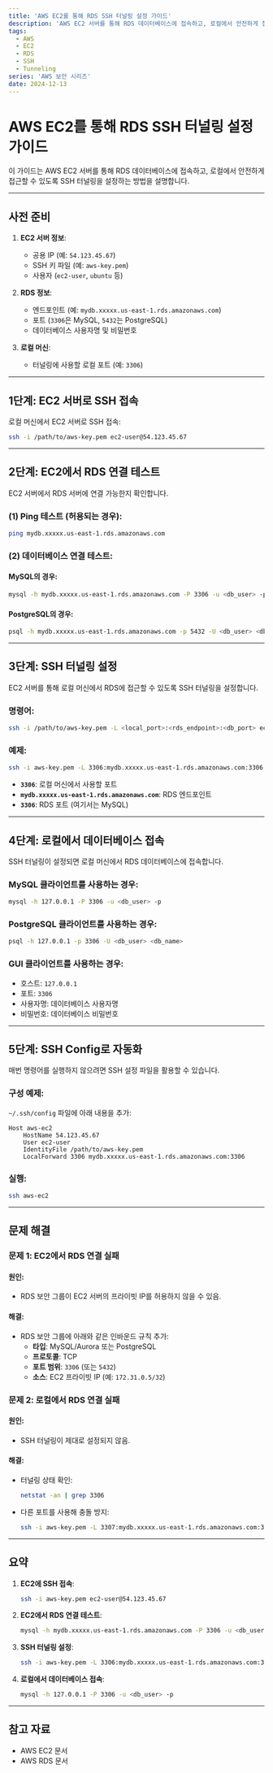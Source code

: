 ```yaml
---
title: 'AWS EC2를 통해 RDS SSH 터널링 설정 가이드'
description: 'AWS EC2 서버를 통해 RDS 데이터베이스에 접속하고, 로컬에서 안전하게 접근할 수 있도록 SSH 터널링을 설정하는 방법'
tags:
  - AWS
  - EC2
  - RDS
  - SSH
  - Tunneling
series: 'AWS 보안 시리즈'
date: 2024-12-13
---
```


# AWS EC2를 통해 RDS SSH 터널링 설정 가이드

이 가이드는 AWS EC2 서버를 통해 RDS 데이터베이스에 접속하고, 로컬에서 안전하게 접근할 수 있도록 SSH 터널링을 설정하는 방법을 설명합니다.

---

## 사전 준비
1. **EC2 서버 정보**:
   - 공용 IP (예: `54.123.45.67`)
   - SSH 키 파일 (예: `aws-key.pem`)
   - 사용자 (`ec2-user`, `ubuntu` 등)

2. **RDS 정보**:
   - 엔드포인트 (예: `mydb.xxxxx.us-east-1.rds.amazonaws.com`)
   - 포트 (`3306`은 MySQL, `5432`는 PostgreSQL)
   - 데이터베이스 사용자명 및 비밀번호

3. **로컬 머신**:
   - 터널링에 사용할 로컬 포트 (예: `3306`)

---

## 1단계: EC2 서버로 SSH 접속
로컬 머신에서 EC2 서버로 SSH 접속:
```bash
ssh -i /path/to/aws-key.pem ec2-user@54.123.45.67
```

---

## 2단계: EC2에서 RDS 연결 테스트
EC2 서버에서 RDS 서버에 연결 가능한지 확인합니다.

### (1) Ping 테스트 (허용되는 경우):
```bash
ping mydb.xxxxx.us-east-1.rds.amazonaws.com
```

### (2) 데이터베이스 연결 테스트:
#### MySQL의 경우:
```bash
mysql -h mydb.xxxxx.us-east-1.rds.amazonaws.com -P 3306 -u <db_user> -p
```

#### PostgreSQL의 경우:
```bash
psql -h mydb.xxxxx.us-east-1.rds.amazonaws.com -p 5432 -U <db_user> <db_name>
```

---

## 3단계: SSH 터널링 설정
EC2 서버를 통해 로컬 머신에서 RDS에 접근할 수 있도록 SSH 터널링을 설정합니다.

### 명령어:
```bash
ssh -i /path/to/aws-key.pem -L <local_port>:<rds_endpoint>:<db_port> ec2-user@<ec2_public_ip>
```

### 예제:
```bash
ssh -i aws-key.pem -L 3306:mydb.xxxxx.us-east-1.rds.amazonaws.com:3306 ec2-user@54.123.45.67
```

- **`3306`**: 로컬 머신에서 사용할 포트
- **`mydb.xxxxx.us-east-1.rds.amazonaws.com`**: RDS 엔드포인트
- **`3306`**: RDS 포트 (여기서는 MySQL)

---

## 4단계: 로컬에서 데이터베이스 접속
SSH 터널링이 설정되면 로컬 머신에서 RDS 데이터베이스에 접속합니다.

### MySQL 클라이언트를 사용하는 경우:
```bash
mysql -h 127.0.0.1 -P 3306 -u <db_user> -p
```

### PostgreSQL 클라이언트를 사용하는 경우:
```bash
psql -h 127.0.0.1 -p 3306 -U <db_user> <db_name>
```

### GUI 클라이언트를 사용하는 경우:
- 호스트: `127.0.0.1`
- 포트: `3306`
- 사용자명: 데이터베이스 사용자명
- 비밀번호: 데이터베이스 비밀번호

---

## 5단계: SSH Config로 자동화
매번 명령어를 실행하지 않으려면 SSH 설정 파일을 활용할 수 있습니다.

### 구성 예제:
`~/.ssh/config` 파일에 아래 내용을 추가:
```plaintext
Host aws-ec2
    HostName 54.123.45.67
    User ec2-user
    IdentityFile /path/to/aws-key.pem
    LocalForward 3306 mydb.xxxxx.us-east-1.rds.amazonaws.com:3306
```

### 실행:
```bash
ssh aws-ec2
```

---

## 문제 해결
### 문제 1: EC2에서 RDS 연결 실패
#### 원인:
- RDS 보안 그룹이 EC2 서버의 프라이빗 IP를 허용하지 않을 수 있음.
#### 해결:
- RDS 보안 그룹에 아래와 같은 인바운드 규칙 추가:
  - **타입**: MySQL/Aurora 또는 PostgreSQL
  - **프로토콜**: TCP
  - **포트 범위**: `3306` (또는 `5432`)
  - **소스**: EC2 프라이빗 IP (예: `172.31.0.5/32`)

### 문제 2: 로컬에서 RDS 연결 실패
#### 원인:
- SSH 터널링이 제대로 설정되지 않음.
#### 해결:
- 터널링 상태 확인:
  ```bash
  netstat -an | grep 3306
  ```
- 다른 포트를 사용해 충돌 방지:
  ```bash
  ssh -i aws-key.pem -L 3307:mydb.xxxxx.us-east-1.rds.amazonaws.com:3306 ec2-user@54.123.45.67
  ```

---

## 요약
1. **EC2에 SSH 접속**:
   ```bash
   ssh -i aws-key.pem ec2-user@54.123.45.67
   ```

2. **EC2에서 RDS 연결 테스트**:
   ```bash
   mysql -h mydb.xxxxx.us-east-1.rds.amazonaws.com -P 3306 -u <db_user> -p
   ```

3. **SSH 터널링 설정**:
   ```bash
   ssh -i aws-key.pem -L 3306:mydb.xxxxx.us-east-1.rds.amazonaws.com:3306 ec2-user@54.123.45.67
   ```

4. **로컬에서 데이터베이스 접속**:
   ```bash
   mysql -h 127.0.0.1 -P 3306 -u <db_user> -p
   ```

---

## 참고 자료
- AWS EC2 문서
- AWS RDS 문서
